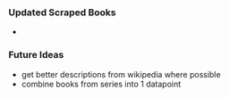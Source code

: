 ### Updated Scraped Books
- 

### Future Ideas
- get better descriptions from wikipedia where possible
- combine books from series into 1 datapoint



